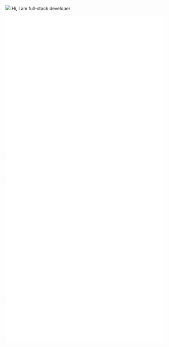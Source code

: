 <img src="https://raw.githubusercontent.com/icedmoca/icedmoca/main/resources/hi.gif" width="30px"> Hi, I am full-stack developer

![Metrics](https://github.com/icedmoca/icedmoca/blob/main/metrics.svg)
![Metrics](https://github.com/icedmoca/icedmoca/blob/main/metrics.plugin.topics.mastered.svg)
![Metrics](https://github.com/icedmoca/icedmoca/blob/main/metrics.additional.svg)
![Metrics](https://github.com/icedmoca/icedmoca/blob/main/metrics.plugin.music.recent.svg)
